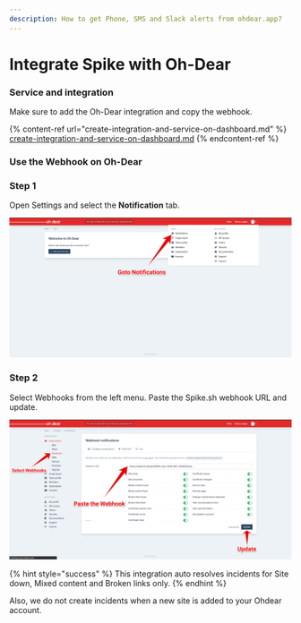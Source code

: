 ```yaml
---
description: How to get Phone, SMS and Slack alerts from ohdear.app?
---
```


# Integrate Spike with Oh-Dear

### Service and integration

Make sure to add the Oh-Dear integration and copy the webhook. 

{% content-ref url="create-integration-and-service-on-dashboard.md" %}
[create-integration-and-service-on-dashboard.md](create-integration-and-service-on-dashboard.md)
{% endcontent-ref %}

### Use the Webhook on Oh-Dear

### Step 1

Open Settings and select the **Notification** tab.

![Oh-Dear Dashboard](<../.gitbook/assets/Group 1 (3).png>)



### Step 2

Select Webhooks from the left menu. Paste the Spike.sh webhook URL and update.

![Paste the Webhook](<../.gitbook/assets/Group 2 (3).png>)

{% hint style="success" %}
This integration auto resolves incidents for Site down, Mixed content and Broken links only.
{% endhint %}

Also, we do not create incidents when a new site is added to your Ohdear account. 
